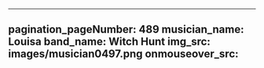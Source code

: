------
pagination_pageNumber: 489
musician_name: Louisa
band_name: Witch Hunt
img_src: images/musician0497.png
onmouseover_src: 
------